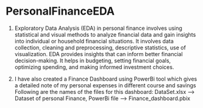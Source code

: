 # PersonalFinanceEDA

1. Exploratory Data Analysis (EDA) in personal finance involves using statistical and visual methods to analyze financial data and gain insights into individual or household financial situations. 
It involves data collection, cleaning and preprocessing, descriptive statistics, use of visualization.
EDA provides insights that can inform better financial decision-making. It helps in budgeting, setting financial goals, optimizing spending, and making informed investment choices.



2. I have also created a Finance Dashboard using PowerBi tool which gives a detailed note of my personal expenses in different course and savings
Following are the names of the files for this dashboard:
DataSet.xlsx --> Dataset of personal Finance, 
PowerBi file --> Finance_dashboard.pbix
